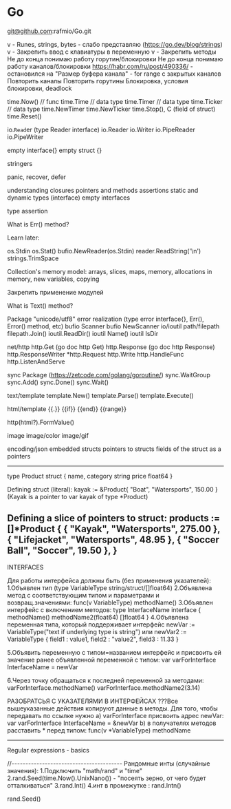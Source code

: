 # Go
git@github.com:rafmio/Go.git

v - Runes, strings, bytes - слабо представляю (https://go.dev/blog/strings)
v - Закрепить ввод с клавиатуры в переменную
v - Закрепить методы
Не до конца понимаю работу горутин/блокировки
Не до конца понимаю работу каналов/блокировки
https://habr.com/ru/post/490336/ - остановился на "Размер буфера канала" - for range с закрытых каналов
Повторить каналы
Повторить горутины
Блокировка, условия блокировки, deadlock

time.Now() // func
time.Time // data type
time.Timer // data type
time.Ticker // data type
time.NewTimer
time.NewTicker
time.Stop(), C (field of struct)
time.Reset()

io.`Read`er (type Reader interface)
io.Reader
io.Writer
io.PipeReader
io.PipeWriter

empty interface{}
empty struct {}

stringers

panic, recover, defer

  understanding closures
  pointers and methods
  assertions
  static and dynamic types (interface)
  empty interfaces


  type assertion


  What is Err() method?

Learn later:

os.Stdin
os.Stat()
bufio.NewReader(os.Stdin)
reader.ReadString('\n')
strings.TrimSpace


Collection's memory model: arrays, slices, maps, memory, allocations in memory, new variables, copying

Закрепить применение модулей

What is Text() method?

Package "unicode/utf8"
error realization (type error interface{}, Err(), Error() method, etc)
bufio Scanner
bufio NewScanner
io/ioutil
path/filepath
filepath.Join()
ioutil.ReadDir()
ioutil Name()
ioutil IsDir



net/http
http.Get (go doc http Get)
http.Response (go doc http Response)
http.ResponseWriter
*http.Request
http.Write
http.HandleFunc
http.ListenAndServe

sync Package
(https://zetcode.com/golang/goroutine/)
sync.WaitGroup
sync.Add()
sync.Done()
sync.Wait()

text/template
template.New()
template.Parse()
template.Execute()

html/template
{{.}} {{if}} {{end}} {{range}}

http(html?).FormValue()

image
image/color
image/gif

encoding/json
embedded structs
pointers to structs
fields of the struct as a pointers


----------------------------------------------------
type Product struct {
  name, category string
  price float64
}

Defining struct (literal):
kayak := &Product{ "Boat", "Watersports", 150.00 }
(Kayak is a pointer to var kayak of type *Product)

Defining a slice of pointers to struct:
products := []*Product {
  { "Kayak", "Watersports", 275.00 },
  { "Lifejacket", "Watersports", 48.95 },
  { "Soccer Ball", "Soccer", 19.50 },
}
----------------------------------------------------
INTERFACES

Для работы интерфейса должны быть (без применения указателей):
1.Объявлен тип (type VariableType string/struct/[]float64)
2.Объявлена метод с соответствующим типом и параметрами и возвращ.значениями:
    func(v VariableType) methodName()
3.Объявлен интерфейс с включением методов:
    type InterfaceName interface {
      methodName()
      methodName2(float64) []float64
    }
4.Объявлена переменная типа, который поддерживает интерфейс
  newVar := VariableType("text if underlying type is string") или
  newVar2 := VariableType { field1 : value1, field2 : "value2", field3 : 11.33 }

5.Объявить переменную с типом=названием интерфейс и присвоить ей значение
  ранее объявленной переменной с типом:
  var varForInterface InterfaceName = newVar

6.Через точку обращаться к последней переменной за методами:
  varForInterface.methodName()
  varForInterface.methodName2(3.14)

РАЗОБРАТСЬЯ С УКАЗАТЕЛЯМИ В ИНТЕРФЕЙСАХ
???Все вышеуказанные действия копируют данные в методы. Для того, чтобы передавать
по ссылке нужно
  a) varForInterface присвоить адрес newVar:
    var varForInterface InterfaceName = &newVar
  b) в получателях методов расставить * перед типом:
    func(v *VariableType) methodName


--------------------------------------------------------

Regular expressions - basics

//----------------------------------------
Рандомные инты (случайные значения):
1.Подключить  "math/rand" и "time"
2.rand.Seed(time.Now().UnixNano()) - "посеять зерно, от чего будет отталкиваться"
3.rand.Int()
4.инт в промежутке : rand.Intn()

rand.Seed()
